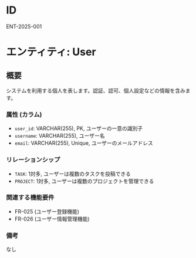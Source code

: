 # ID

ENT-2025-001

# エンティティ: User

## 概要

システムを利用する個人を表します。認証、認可、個人設定などの情報を含みます。

### 属性 (カラム)

- `user_id`: VARCHAR(255), PK, ユーザーの一意の識別子
- `username`: VARCHAR(255), ユーザー名
- `email`: VARCHAR(255), Unique, ユーザーのメールアドレス

### リレーションシップ

- `TASK`: 1対多, ユーザーは複数のタスクを投稿できる
- `PROJECT`: 1対多, ユーザーは複数のプロジェクトを管理できる

### 関連する機能要件

- FR-025 (ユーザー登録機能)
- FR-026 (ユーザー情報管理機能)

### 備考

なし
